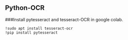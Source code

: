 ## Python-OCR

###Install pytesseract and tesseract-OCR in google colab.

```
!sudo apt install tesseract-ocr
!pip install pytesseract
```
